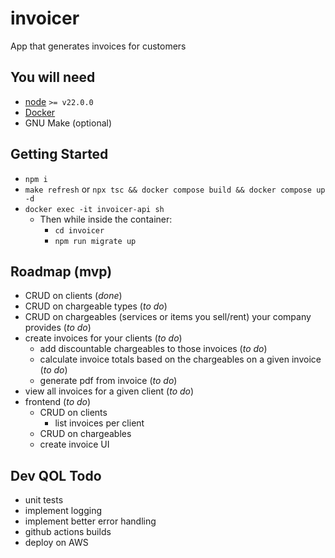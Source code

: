 # invoicer

App that generates invoices for customers

## You will need
 - [node](https://nodejs.org/en) `>= v22.0.0`
 - [Docker](https://docs.docker.com/desktop/)
 - GNU Make (optional)

## Getting Started
 - `npm i`
 - `make refresh` or `npx tsc && docker compose build && docker compose up -d`
- `docker exec -it invoicer-api sh`
   - Then while inside the container:
     - `cd invoicer`
     - `npm run migrate up`

## Roadmap (mvp)
 - CRUD on clients (*done*)
 - CRUD on chargeable types (*to do*)
 - CRUD on chargeables (services or items you sell/rent) your company provides (*to do*)
 - create invoices for your clients (*to do*)
    - add discountable chargeables to those invoices (*to do*)
    - calculate invoice totals based on the chargeables on a given invoice (*to do*)
    - generate pdf from invoice (*to do*)
 - view all invoices for a given client (*to do*)
 - frontend (*to do*)
    - CRUD on clients
        - list invoices per client
    - CRUD on chargeables
    - create invoice UI

## Dev QOL Todo
 - unit tests
 - implement logging
 - implement better error handling
 - github actions builds
 - deploy on AWS
